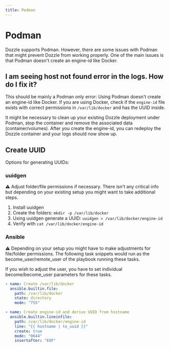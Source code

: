 ```yaml
---
title: Podman
---
```


# Podman

Dozzle supports Podman. However, there are some issues with Podman that might prevent Dozzle from working properly. One of the main issues is that Podman doesn't create an engine-id like Docker.

## I am seeing host not found error in the logs. How do I fix it?

This should be mainly a Podman only error: Using Podman doesn't create an engine-id like Docker.
If you are using Docker, check if the `engine-id` file exists with correct permissions in `/var/lib/docker` and has the UUID inside.

It might be necessary to clean up your existing Dozzle deployment under Podman, stop the container and remove the associated data (container/volumes). After you create the engine-id, you can redeploy the Dozzle container and your logs should now show up.

## Create UUID

Options for generating UUIDs:

### uuidgen

:warning: Adjust folder/file permissions if necessary. There isn't any critical info but depending on your existing setup you might want to take additional steps.

1. Install uuidgen
2. Create the folders: `mkdir -p /var/lib/docker`
3. Using uuidgen generate a UUID: `uuidgen > /var/lib/docker/engine-id`
4. Verify with `cat /var/lib/docker/engine-id`

### Ansible

:warning: Depending on your setup you might have to make adjustments for file/folder permissions. The following task snippets would run as the become_user/remote_user of the playbook running these tasks.

If you wish to adjust the user, you have to set individual become/become_user parameters for these tasks.

```yaml
- name: Create /var/lib/docker
  ansible.builtin.file:
    path: /var/lib/docker
    state: directory
    mode: "755"

- name: Create engine-id and derive UUID from hostname
  ansible.builtin.lineinfile:
    path: /var/lib/docker/engine-id
    line: "{{ hostname | to_uuid }}"
    create: true
    mode: "0644"
    insertafter: "EOF"
```
